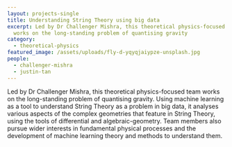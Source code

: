```yaml
---
layout: projects-single
title: Understanding String Theory using big data
excerpt: Led by Dr Challenger Mishra, this theoretical physics-focused team
  works on the long-standing problem of quantising gravity
category:
  - theoretical-physics
featured_image: /assets/uploads/fly-d-yqyqjaiypze-unsplash.jpg
people:
  - challenger-mishra
  - justin-tan
---
```

Led by Dr Challenger Mishra, this theoretical physics-focused team works on the long-standing problem of quantising gravity. Using machine learning as a tool to understand String Theory as a problem in big data, it analyses various aspects of the complex geometries that feature in String Theory, using the tools of differential and algebraic-geometry. Team members also pursue wider interests in fundamental physical processes and the development of machine learning theory and methods to understand them.